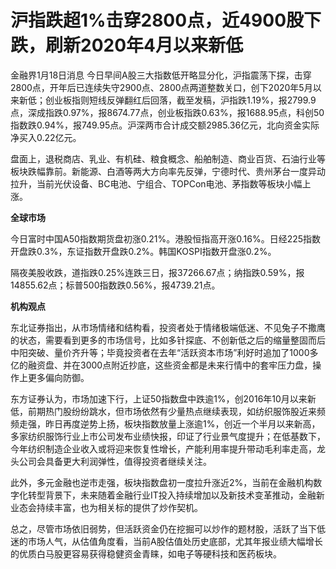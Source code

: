 # 沪指跌超1%击穿2800点，近4900股下跌，刷新2020年4月以来新低

金融界1月18日消息
今日早间A股三大指数低开略显分化，沪指震荡下探，击穿2800点，开年后已连续失守2900点、2800点两道整数关口，创下2020年5月以来新低；创业板指则短线反弹翻红后回落，截至发稿，沪指跌1.19%，报2799.9点，深成指跌0.97%，报8674.77点，创业板指跌0.63%，报1688.95点，科创50指数跌0.94%，报749.95点。沪深两市合计成交额2985.36亿元，北向资金实际净买入0.22亿元。

盘面上，退税商店、乳业、有机硅、粮食概念、船舶制造、商业百货、石油行业等板块跌幅靠前。新能源、白酒等两大方向率先反弹，宁德时代、贵州茅台一度异动拉升，当前光伏设备、BC电池、宁组合、TOPCon电池、茅指数等板块小幅上涨。

**全球市场**

今日富时中国A50指数期货盘初涨0.21%。港股恒指高开涨0.16%。日经225指数开盘跌0.3%，东证指数开盘跌0.2%。韩国KOSPI指数开盘涨0.2%。

隔夜美股收跌，道指跌0.25%连跌三日，报37266.67点；纳指跌0.59%，报14855.62点；标普500指数跌0.56%，报4739.21点。

**机构观点**

东北证券指出，从市场情绪和结构看，投资者处于情绪极端低迷、不见兔子不撒鹰的状态，需要看到更多的市场信号，比如多针探底、不创新低之后的缩量整固而后中阳突破、量价齐升等；毕竟投资者在去年“活跃资本市场”利好时追加了1000多亿的融资盘、并在3000点附近抄底，这些资金都是未来行情中的套牢压力盘，操作上更多偏向防御。

东方证券认为，市场加速下行，上证50指数盘中跌逾1%，创2016年10月以来新低，前期热门股纷纷跳水，但市场依然有少量热点继续表现，如纺织服饰股近来频频走强，昨日再度逆势上扬，板块指数放量上涨逾1%，创近一个半月以来新高，多家纺织服饰行业上市公司发布业绩快报，印证了行业景气度提升；在低基数下，今年纺织制造企业收入或将迎来恢复性增长，产能利用率提升带动毛利率走高，龙头公司会具备更大利润弹性，值得投资者继续关注。

此外，多元金融也逆市走强，板块指数盘初一度拉升涨近2%，当前在金融机构数字化转型背景下，未来随着金融行业IT投入持续增加以及新技术变革推动，金融新业态会持续丰富，也为相关标的提供了炒作契机。

总之，尽管市场依旧弱势，但活跃资金仍在挖掘可以炒作的题材股，活跃了当下低迷的市场人气，从估值角度看，当前A股估值处历史底部，尤其年报业绩大幅增长的优质白马股更容易获得稳健资金青睐，如电子等硬科技和医药板块。

